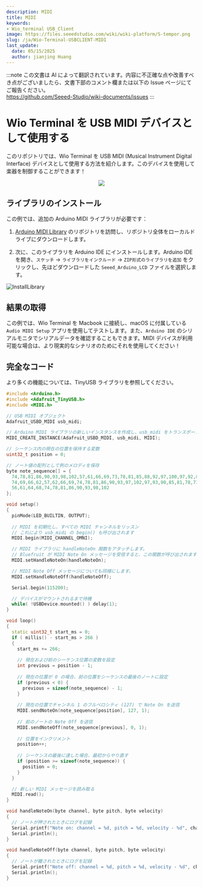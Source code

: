 ```yaml
---
description: MIDI
title: MIDI
keywords:
- Wio_terminal USB_Client
image: https://files.seeedstudio.com/wiki/wiki-platform/S-tempor.png
slug: /ja/Wio-Terminal-USBCLIENT-MIDI
last_update:
  date: 05/15/2025
  author: jianjing Huang
---
```

:::note
この文書は AI によって翻訳されています。内容に不正確な点や改善すべき点がございましたら、文書下部のコメント欄または以下の Issue ページにてご報告ください。  
https://github.com/Seeed-Studio/wiki-documents/issues
:::

# Wio Terminal を USB MIDI デバイスとして使用する

このリポジトリでは、Wio Terminal を USB MIDI (Musical Instrument Digital Interface) デバイスとして使用する方法を紹介します。このデバイスを使用して楽器を制御することができます！

<div align="center"><img src="https://files.seeedstudio.com/wiki/Wio-Terminal/img/20200110105918.gif"/></div>

## ライブラリのインストール

この例では、追加の Arduino MIDI ライブラリが必要です：

1. [Arduino MIDI Library](https://github.com/FortySevenEffects/arduino_midi_library) のリポジトリを訪問し、リポジトリ全体をローカルドライブにダウンロードします。

2. 次に、このライブラリを Arduino IDE にインストールします。Arduino IDE を開き、`スケッチ` -> `ライブラリをインクルード` -> `ZIP形式のライブラリを追加` をクリックし、先ほどダウンロードした `Seeed_Arduino_LCD` ファイルを選択します。

![InstallLibrary](https://files.seeedstudio.com/wiki/Wio-Terminal/img/Xnip2019-11-21_15-50-13.jpg)

## 結果の取得

この例では、Wio Terminal を Macbook に接続し、macOS に付属している `Audio MIDI Setup` アプリを使用してテストします。また、`Arduino IDE` のシリアルモニタでシリアルデータを確認することもできます。MIDI デバイスが利用可能な場合は、より現実的なシナリオのためにそれを使用してください！

## 完全なコード

より多くの機能については、TinyUSB ライブラリを参照してください。

```cpp
#include <Arduino.h>
#include <Adafruit_TinyUSB.h>
#include <MIDI.h>

// USB MIDI オブジェクト
Adafruit_USBD_MIDI usb_midi;

// Arduino MIDI ライブラリの新しいインスタンスを作成し、usb_midi をトランスポートとしてアタッチします。
MIDI_CREATE_INSTANCE(Adafruit_USBD_MIDI, usb_midi, MIDI);

// シーケンス内の現在の位置を保持する変数
uint32_t position = 0;

// ノート値の配列として例のメロディを保存
byte note_sequence[] = {
  74,78,81,86,90,93,98,102,57,61,66,69,73,78,81,85,88,92,97,100,97,92,88,85,81,78,
  74,69,66,62,57,62,66,69,74,78,81,86,90,93,97,102,97,93,90,85,81,78,73,68,64,61,
  56,61,64,68,74,78,81,86,90,93,98,102
};

void setup()
{
  pinMode(LED_BUILTIN, OUTPUT);
  
  // MIDI を初期化し、すべての MIDI チャンネルをリッスン
  // これにより usb_midi の begin() も呼び出されます
  MIDI.begin(MIDI_CHANNEL_OMNI);

  // MIDI ライブラリに handleNoteOn 関数をアタッチします。
  // Bluefruit が MIDI Note On メッセージを受信すると、この関数が呼び出されます。
  MIDI.setHandleNoteOn(handleNoteOn);

  // MIDI Note Off メッセージについても同様にします。
  MIDI.setHandleNoteOff(handleNoteOff);

  Serial.begin(115200);

  // デバイスがマウントされるまで待機
  while( !USBDevice.mounted() ) delay(1);
}

void loop()
{
  static uint32_t start_ms = 0;
  if ( millis() - start_ms > 266 )
  {
    start_ms += 266;
    
    // 現在および前のシーケンス位置の変数を設定
    int previous = position - 1;
  
    // 現在の位置が 0 の場合、前の位置をシーケンスの最後のノートに設定
    if (previous < 0) {
      previous = sizeof(note_sequence) - 1;
    }
  
    // 現在の位置でチャンネル 1 のフルベロシティ (127) で Note On を送信
    MIDI.sendNoteOn(note_sequence[position], 127, 1);
  
    // 前のノートの Note Off を送信
    MIDI.sendNoteOff(note_sequence[previous], 0, 1);
  
    // 位置をインクリメント
    position++;
  
    // シーケンスの最後に達した場合、最初からやり直す
    if (position >= sizeof(note_sequence)) {
      position = 0;
    }
  }

  // 新しい MIDI メッセージを読み取る
  MIDI.read();  
}

void handleNoteOn(byte channel, byte pitch, byte velocity)
{
  // ノートが押されたときにログを記録
  Serial.printf("Note on: channel = %d, pitch = %d, velocity - %d", channel, pitch, velocity);
  Serial.println();
}

void handleNoteOff(byte channel, byte pitch, byte velocity)
{
  // ノートが離されたときにログを記録
  Serial.printf("Note off: channel = %d, pitch = %d, velocity - %d", channel, pitch, velocity);
  Serial.println();
}
```